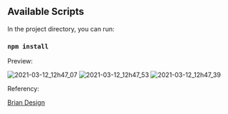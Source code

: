 ## Available Scripts

In the project directory, you can run:

### `npm install`

Preview: 

![2021-03-12_12h47_07](https://user-images.githubusercontent.com/49380593/110979810-17c09580-8333-11eb-953f-7866219c8b65.png)
![2021-03-12_12h47_53](https://user-images.githubusercontent.com/49380593/110979822-1b541c80-8333-11eb-96c0-bcf1893264b6.png)
![2021-03-12_12h47_39](https://user-images.githubusercontent.com/49380593/110979816-1a22ef80-8333-11eb-9d87-e3473eb2bb2e.png)

Referency:

[Brian Design](https://www.youtube.com/channel/UCsKsymTY_4BYR-wytLjex7A)

